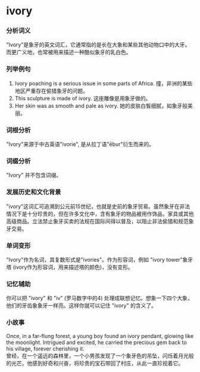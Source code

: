 # ivory

### 分析词义

  

"Ivory"是象牙的英文词汇，它通常指的是长在大象和某些其他动物口中的大牙。而更广义地，也常被用来描述一种酷似象牙的乳白色。

  

### 列举例句

  

1.  Ivory poaching is a serious issue in some parts of Africa. 撞，非洲的某些地区严重存在偷猎象牙的问题。
2.  This sculpture is made of ivory. 这座雕像是用象牙做的。
3.  Her skin was as smooth and pale as ivory. 她的皮肤白皙细腻，如象牙般美丽。

  

### 词根分析

  

"Ivory"来源于中古英语"ivorie", 是从拉丁语"ēbur"衍生而来的。

  

### 词缀分析

  

"Ivory" 并不包含词缀。

  

### 发展历史和文化背景

  

"ivory"这词汇可追溯到公元前15世纪，也就是史前的象牙贸易。虽然象牙在非法情况下是十分珍贵的，但在许多文化中，含有象牙的物品被用作饰品，家具或其他高级商品。立法禁止象牙买卖的法规在国际间得以普及，以阻止非法偷猎和规范象牙交易。

  

### 单词变形

  

"Ivory"作为名词，其复数形式是"ivories"。作为形容词，例如 "ivory tower"象牙塔 (ivory作为形容词，用来描述塔的颜色)，没有变形。

  

### 记忆辅助

  

你可以把 "ivory" 和 "iv" (罗马数字中的4) 处理成联想记忆。想象一下四个大象，他们的牙齿象象牙一样亮。这样你就可以记住 "ivory" 的含义了。

  

### 小故事

  

Once, in a far-flung forest, a young boy found an ivory pendant, glowing like the moonlight. Intrigued and excited, he carried the precious gem back to his village, forever cherishing it.  
曾经，在一个遥远的森林里，一个小男孩发现了一个象牙色的吊坠，闪烁着月光般的光芒。他感到好奇和兴奋，将珍贵的宝石带回了村庄，从此一直珍视着它。
